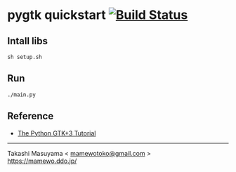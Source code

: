 pygtk quickstart [![Build Status](https://travis-ci.org/mamewotoko/pygtk_quickstart.svg?branch=master)](https://travis-ci.org/mamewotoko/pygtk_quickstart)
=================

Intall libs
----------

```
sh setup.sh
```

Run
----

```
./main.py
```

Reference
----------
* [The Python GTK+3 Tutorial](https://python-gtk-3-tutorial.readthedocs.io/en/latest/)

-----
Takashi Masuyama < mamewotoko@gmail.com >  
https://mamewo.ddo.jp/
